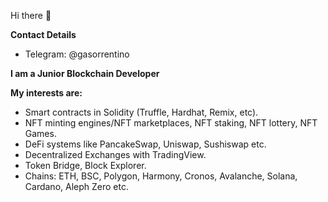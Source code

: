 Hi there 👋

**Contact Details**
 - Telegram: @gasorrentino

**I am a Junior Blockchain Developer**

**My interests are:**
 - Smart contracts in Solidity (Truffle, Hardhat, Remix, etc).
 - NFT minting engines/NFT marketplaces, NFT staking, NFT lottery, NFT Games.
 - DeFi systems like PancakeSwap, Uniswap, Sushiswap etc.
 - Decentralized Exchanges with TradingView.
 - Token Bridge, Block Explorer.
 - Chains: ETH, BSC, Polygon, Harmony, Cronos, Avalanche, Solana, Cardano, Aleph Zero etc.

<!--
**desenvolvedorblockchain/desenvolvedorblockchain** is a ✨ _special_ ✨ repository because its `README.md` (this file) appears on your GitHub profile.

Here are some ideas to get you started:

- 🔭 I’m currently working on ...
- 🌱 I’m currently learning ...
- 👯 I’m looking to collaborate on ...
- 🤔 I’m looking for help with ...
- 💬 Ask me about ...
- 📫 How to reach me: ...
- 😄 Pronouns: ...
- ⚡ Fun fact: ...
-->
